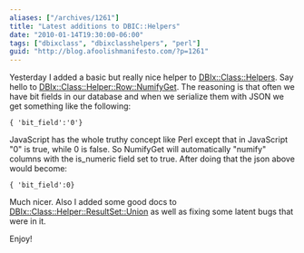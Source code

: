 ```yaml
---
aliases: ["/archives/1261"]
title: "Latest additions to DBIC::Helpers"
date: "2010-01-14T19:30:00-06:00"
tags: ["dbixclass", "dbixclasshelpers", "perl"]
guid: "http://blog.afoolishmanifesto.com/?p=1261"
---
```

Yesterday I added a basic but really nice helper to [DBIx::Class::Helpers](http://search.cpan.org/perldoc?DBIx::Class::Helpers). Say hello to [DBIx::Class::Helper::Row::NumifyGet](http://search.cpan.org/perldoc?DBIx::Class::Helper::Row::NumifyGet). The reasoning is that often we have bit fields in our database and when we serialize them with JSON we get something like the following:

    { 'bit_field':'0'}

JavaScript has the whole truthy concept like Perl except that in JavaScript "0" is true, while 0 is false. So NumifyGet will automatically "numify" columns with the is\_numeric field set to true. After doing that the json above would become:

    { 'bit_field':0}

Much nicer. Also I added some good docs to [DBIx::Class::Helper::ResultSet::Union](http://search.cpan.org/perldoc?DBIx::Class::Helper::ResultSet::Union) as well as fixing some latent bugs that were in it.

Enjoy!
